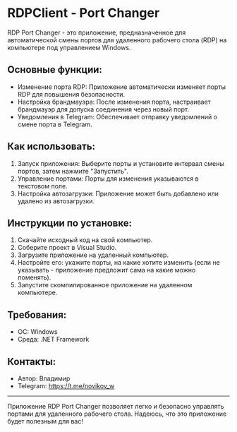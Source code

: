# RDPClient - Port Changer

RDP Port Changer - это приложение, предназначенное для автоматической смены портов для удаленного рабочего стола (RDP) на компьютере под управлением Windows.

## Основные функции:

- Изменение порта RDP: Приложение автоматически изменяет порты RDP для повышения безопасности.
- Настройка брандмауэра: После изменения порта, настраивает брандмауэр для допуска соединения через новый порт.
- Уведомления в Telegram: Обеспечивает отправку уведомлений о смене порта в Telegram.

## Как использовать:

1. Запуск приложения: Выберите порты и установите интервал смены портов, затем нажмите "Запустить".
2. Управление портами: Порты для изменения указываются в текстовом поле.
3. Настройка автозагрузки: Приложение может быть добавлено или удалено из автозагрузки.

## Инструкции по установке:

1. Скачайте исходный код на свой компьютер.
2. Соберите проект в Visual Studio.
3. Загрузите приложение на удаленный компьютер.
4. Настройте его: укажите порты, на какие хотите изменить (если не указывать - приложение предложит сама на какие можно поменять).
5. Запустите скомпилированное приложение на удаленном компьютере.

## Требования:

- ОС: Windows
- Среда: .NET Framework

## Контакты:

- Автор: Владимир
- Telegram: https://t.me/novikov_w

--- 
Приложение RDP Port Changer позволяет легко и безопасно управлять портами для удаленного рабочего стола. Надеюсь, что это приложение будет полезным для вас!
